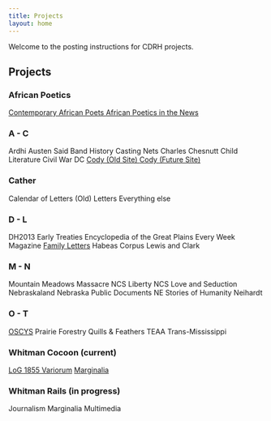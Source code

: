 ```yaml
---
title: Projects
layout: home
---
```


<link rel="stylesheet" href="{{ 'assets/css/style.css' | relative_url }}"/>

<p>Welcome to the posting instructions for CDRH projects.</p>

<h2>Projects</h2>

<h3>African Poetics</h3>

<div class="projects">
  <a href="{{ 'projects/ap_cap' | relative_url }}">
    Contemporary African Poets
  </a>
  <a href="{{ 'projects/ap_news' | relative_url }}">
    African Poetics in the News
  </a>
</div>

<h3>A - C</h3>

<div class="projects">
  <span>Ardhi</span>
  <span>Austen Said</span>
  <span>Band History</span>
  <span>Casting Nets</span>
  <span>Charles Chesnutt</span>
  <span>Child Literature</span>
  <span>Civil War DC</span>
  <a href="{{ 'projects/cody_old' | relative_url }}">
    Cody (Old Site)
  </a>
  <a href="{{ 'projects/cody' | relative_url }}">
    Cody (Future Site)
  </a>
</div>

<h3>Cather</h3>
<div class="projects">
  <span>Calendar of Letters (Old)</span>
  <span>Letters</span>
  <span>Everything else</span>
</div>

<h3>D - L</h3>
<div class="projects">
  <span>DH2013</span>
  <span>Early Treaties</span>
  <span>Encyclopedia of the Great Plains</span>
  <span>Every Week Magazine</span>
  <a href="{{ 'projects/family_letters' | relative_url }}">Family Letters</a>
  <span>Habeas Corpus</span>
  <span>Lewis and Clark</span>
</div>

<h3>M - N</h3>
<div class="projects">
  <span>Mountain Meadows Massacre</span>
  <span>NCS Liberty</span>
  <span>NCS Love and Seduction</span>
  <span>Nebraskaland</span>
  <span>Nebraska Public Documents</span>
  <span>NE Stories of Humanity</span>
  <span>Neihardt</span>
</div>

<h3>O - T</h3>
<div class="projects">
  <a href="{{ 'projects/oscys' | relative_url }}">OSCYS</a>
  <span>Prairie Forestry</span>
  <span>Quills & Feathers</span>
  <span>TEAA</span>
  <span>Trans-Mississippi</span>
</div>

<h3>Whitman Cocoon (current)</h3>

<div class="projects">
  <a href="{{ 'projects/wwa_variorum' | relative_url }}">LoG 1855 Variorum</a>
  <a href="{{ 'projects/wwa_marginalia' | relative_url }}">Marginalia</a>
</div>

<h3>Whitman Rails (in progress)</h3>
<div class="projects">
  <span>Journalism</span>
  <span>Marginalia</span>
  <span>Multimedia</span>
</div>
